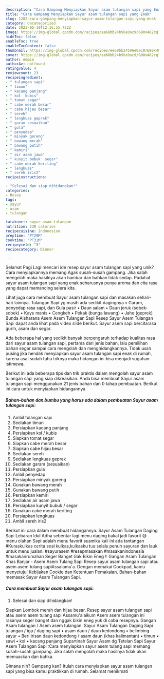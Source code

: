 ```yaml
---
description: "Cara Gampang Menyiapkan Sayur asam tulangan sapi yang Enak"
title: "Cara Gampang Menyiapkan Sayur asam tulangan sapi yang Enak"
slug: 1202-cara-gampang-menyiapkan-sayur-asam-tulangan-sapi-yang-enak
category: Uncategorized
date: 2023-05-10T12:36:55.722Z
image: https://img-global.cpcdn.com/recipes/ee68bb24b96e0ac9/680x482cq70/sayur-asam-tulangan-sapi-foto-resep-utama.jpg
hideToc: false
enableToc: true
enableTocContent: false
thumbnail: https://img-global.cpcdn.com/recipes/ee68bb24b96e0ac9/680x482cq70/sayur-asam-tulangan-sapi-foto-resep-utama.jpg
cover: https://img-global.cpcdn.com/recipes/ee68bb24b96e0ac9/680x482cq70/sayur-asam-tulangan-sapi-foto-resep-utama.jpg
author: Admin
authorAv: notfound
ratingvalue: 4
reviewcount: 23
recipeingredient:
- " tulangan sapi"
- " timun"
- " kacang panjang"
- " kol  kubis"
- " tomat segar"
- " cabe merah besar"
- " cabe hijau besar"
- " sereh"
- " lengkuas geprek"
- " garam sesuaikan"
- " gula"
- " penyedap"
- " minyak goreng"
- " bawang merah"
- " bawang putih"
- " kemiri"
- " air asam jawa"
- " kunyit bubuk  segar"
- " cabe merah keriting"
- " lengkuas"
- " sereh iris2"
recipeinstructions:

- "Selesai dan siap dihidangkan!"
categories:
- Resep
tags:
- sayur
- asam
- tulangan

katakunci: sayur asam tulangan 
nutrition: 230 calories
recipecuisine: Indonesian
preptime: "PT29M"
cooktime: "PT31M"
recipeyield: "3"
recipecategory: Dinner

---
```



Selamat Pagi Lagi mencari ide resep sayur asam tulangan sapi yang unik? Cara menyiapkannya memang Agak susah-susah gampang. Jika salah mengolah maka hasilnya akan hambar dan bahkan tidak sedap. Padahal sayur asam tulangan sapi yang enak seharusnya punya aroma dan cita rasa yang dapat memancing selera kita.


Lihat juga cara membuat Sayur asam tulangan sapi dan masakan sehari-hari lainnya. Tulangan Sapi yg masih ada sedikit dagingnya • Garam, penyedap rasa sapi, dan Gula pasir • Daun salam • Daun jeruk (sobek-sobek) • Kayu manis • Cengkeh • Pekak (bunga lawang) • Jahe (geprek) Bunda Aisharana Asem Asem Tulangan Sapi Resep Sayur Asem Tulangan Sapi dapat anda lihat pada video slide berikut. Sayur asem sapi bercitarasa gurih, asam dan segar.

Ada beberapa hal yang sedikit banyak berpengaruh terhadap kualitas rasa dari sayur asam tulangan sapi, pertama dari jenis bahan, lalu pemilihan bahan segar sampai cara mengolah dan menghidangkannya. Tidak usah pusing jika hendak menyiapkan sayur asam tulangan sapi enak di rumah, karena asal sudah tahu triknya maka hidangan ini bisa menjadi suguhan istimewa.


Berikut ini ada beberapa tips dan trik praktis dalam mengolah sayur asam tulangan sapi yang siap dikreasikan. Anda bisa membuat Sayur asam tulangan sapi menggunakan 21 jenis bahan dan 0 tahap pembuatan. Berikut ini cara untuk menyiapkan hidangannya.

<!--inarticleads1-->

##### Bahan-bahan dan bumbu yang harus ada dalam pembuatan Sayur asam tulangan sapi:

1. Ambil  tulangan sapi
1. Sediakan  timun
1. Persiapkan  kacang panjang
1. Persiapkan  kol / kubis
1. Siapkan  tomat segar
1. Siapkan  cabe merah besar
1. Siapkan  cabe hijau besar
1. Sediakan  sereh
1. Sediakan  lengkuas geprek
1. Sediakan  garam (sesuaikan)
1. Persiapkan  gula
1. Ambil  penyedap
1. Persiapkan  minyak goreng
1. Gunakan  bawang merah
1. Gunakan  bawang putih
1. Persiapkan  kemiri
1. Sediakan  air asam jawa
1. Persiapkan  kunyit bubuk / segar
1. Gunakan  cabe merah keriting
1. Persiapkan  lengkuas
1. Ambil  sereh iris2


Berikut ini cara dalam membuat hidangannya. Sayur Asam Tulangan Daging Sapi Lebaran Idul Adha sebentar lagi menu daging bakal jadi favorit 😅 menu olahan Sapi adalah menu favorit suamiku kali ini ada tantangan #Kuraskulkas cerita soal kulkas,kulkasku tuu selalu penuh sayuran dan lauk untuk menu jualan. #sayurasem #resepmasakan #masakanindonesia #masakanrumahan Seger Banget Gak Bikin Eneg ‼️ Gangan Asam Tulangan Khas Banjar - Asem Asem Tulang Sapi Resep sayur asam tulangan sapi atau asem asem tulang sapiAssalamu&#39;a. Dengan memakai Cookpad, kamu menyetujui Kebijakan Cookie dan Ketentuan Pemakaian. Bahan-bahan memasak Sayur Asam Tulangan Sapi. 

<!--inarticleads2-->

##### Cara membuat Sayur asam tulangan sapi:


1. Selesai dan siap dihidangkan!

Siapkan Lombok merah dan hijau besar. Resep sayur asam tulangan sapi atau asem asem tulang sapi Assamu&#39;alaikum Asem asem tulangan ini rasanya seger banget dan nggak bikin eneg yuk di coba resepnya. Gangan Asam tulangan / Asem asem tulangan. Sayur Asam Tulangan Daging Sapi tulangan / iga / daging sapi • asam daun / daun kedondong • belimbing sayur • Beri irisan daun kedondong / asam daun (khas kalimantan) • timun • sawi • kol • kacang panjang Supartinah Sayur Asam dg Tetelan Sapi Sayur Asem Tulangan Sapi :Cara menyiapkan sayur asem tulang sapi memang susah-susah gampang. Jika salah mengolah maka hasilnya tidak akan memuaskan dan bahka. 

Gimana nih? Gampang kan? Itulah cara menyiapkan sayur asam tulangan sapi yang bisa kamu praktikkan di rumah. Selamat menikmati
